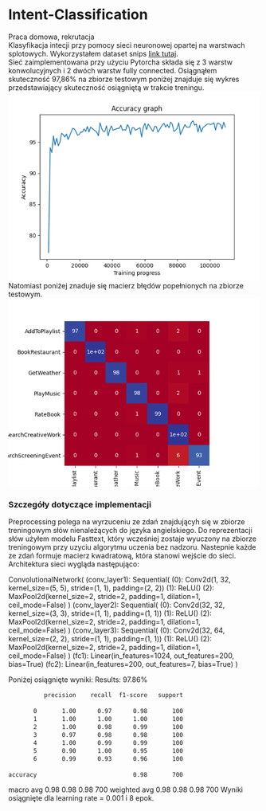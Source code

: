 # Intent-Classification
Praca domowa, rekrutacja <br/>
Klasyfikacja intecji przy pomocy sieci neuronowej opartej na warstwach splotowych. Wykorzystałem dataset snips
[link tutaj](https://github.com/snipsco/nlu-benchmark). <br/>
Sieć zaimplementowana przy użyciu Pytorcha składa się z 3 warstw konwolucyjnych i 2 dwóch warstw fully connected.
Osiągnąłem skuteczność 97,86% na zbiorze testowym poniżej znajduje się wykres przedstawiający skuteczność osiągniętą w trakcie treningu. ![wykres skuteczności](https://github.com/knowosadko/Intent-Classification/blob/master/accuracy_graph.png) <br/> Natomiast poniżej znaduje się macierz błędów popełnionych na zbiorze testowym. ![macierz bledow](https://github.com/knowosadko/Intent-Classification/blob/master/confusion_matrix.png) <br/>
### Szczegóły dotyczące implementacji
Preprocessing polega na wyrzuceniu ze zdań znajdującyh się w zbiorze treningowym słów nienależących do języka angielskiego. 
Do reprezentacji słów użyłem modelu Fasttext, który wcześniej zostaje wyuczony na zbiorze treningowym przy uzyciu algorytmu uczenia bez nadzoru. Nastepnie każde ze zdań formuje macierz kwadratową, która stanowi wejście do sieci.
Architektura sieci wygląda następująco:

ConvolutionalNetwork(
  (conv_layer1): Sequential(
    (0): Conv2d(1, 32, kernel_size=(5, 5), stride=(1, 1), padding=(2, 2))
    (1): ReLU()
    (2): MaxPool2d(kernel_size=2, stride=2, padding=1, dilation=1, ceil_mode=False)
  )
  (conv_layer2): Sequential(
    (0): Conv2d(32, 32, kernel_size=(3, 3), stride=(1, 1), padding=(1, 1))
    (1): ReLU()
    (2): MaxPool2d(kernel_size=2, stride=2, padding=1, dilation=1, ceil_mode=False)
  )
  (conv_layer3): Sequential(
    (0): Conv2d(32, 64, kernel_size=(2, 2), stride=(1, 1), padding=(1, 1))
    (1): ReLU()
    (2): MaxPool2d(kernel_size=2, stride=2, padding=1, dilation=1, ceil_mode=False)
  )
  (fc1): Linear(in_features=1024, out_features=200, bias=True)
  (fc2): Linear(in_features=200, out_features=7, bias=True)
)

Poniżej osiągnięte wyniki:
Results:  97.86%

              precision    recall  f1-score   support

           0       1.00      0.97      0.98       100
           1       1.00      1.00      1.00       100
           2       1.00      0.98      0.99       100
           3       0.97      0.98      0.98       100
           4       1.00      0.99      0.99       100
           5       0.90      1.00      0.95       100
           6       0.99      0.93      0.96       100

    accuracy                           0.98       700
   macro avg       0.98      0.98      0.98       700
weighted avg       0.98      0.98      0.98       700
Wyniki osiągnięte dla learning rate = 0.001 i 8 epok.
